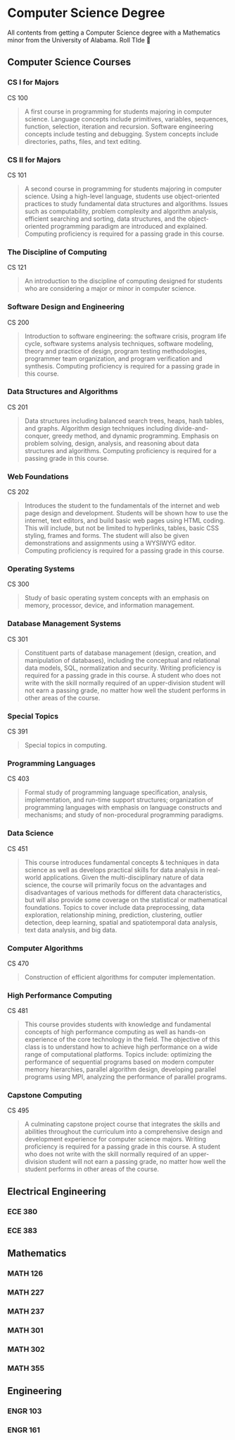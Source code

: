 # Computer Science Degree
All contents from getting a Computer Science degree with a Mathematics minor from the University of Alabama. Roll TIde 🐘 

## Computer Science Courses
### CS I for Majors
CS 100
> A first course in programming for students majoring in computer science. Language concepts include primitives, variables, sequences, function, selection, iteration and recursion. Software engineering concepts include testing and debugging. System concepts include directories, paths, files, and text editing.

### CS II for Majors
CS 101
> A second course in programming for students majoring in computer science. Using a high-level language, students use object-oriented practices to study fundamental data structures and algorithms. Issues such as computability, problem complexity and algorithm analysis, efficient searching and sorting, data structures, and the object-oriented programming paradigm are introduced and explained. Computing proficiency is required for a passing grade in this course.

### The Discipline of Computing
CS 121
> An introduction to the discipline of computing designed for students who are considering a major or minor in computer science.

### Software Design and Engineering
CS 200
> Introduction to software engineering: the software crisis, program life cycle, software systems analysis techniques, software modeling, theory and practice of design, program testing methodologies, programmer team organization, and program verification and synthesis. Computing proficiency is required for a passing grade in this course.

### Data Structures and Algorithms
CS 201
> Data structures including balanced search trees, heaps, hash tables, and graphs. Algorithm design techniques including divide-and-conquer, greedy method, and dynamic programming. Emphasis on problem solving, design, analysis, and reasoning about data structures and algorithms. Computing proficiency is required for a passing grade in this course.

### Web Foundations
CS 202
> Introduces the student to the fundamentals of the internet and web page design and development. Students will be shown how to use the internet, text editors, and build basic web pages using HTML coding. This will include, but not be limited to hyperlinks, tables, basic CSS styling, frames and forms. The student will also be given demonstrations and assignments using a WYSIWYG editor. Computing proficiency is required for a passing grade in this course.

### Operating Systems
CS 300
> Study of basic operating system concepts with an emphasis on memory, processor, device, and information management.

### Database Management Systems
CS 301
> Constituent parts of database management (design, creation, and manipulation of databases), including the conceptual and relational data models, SQL, normalization and security. Writing proficiency is required for a passing grade in this course. A student who does not write with the skill normally required of an upper-division student will not earn a passing grade, no matter how well the student performs in other areas of the course.

### Special Topics
CS 391
> Special topics in computing.

### Programming Languages
CS 403
> Formal study of programming language specification, analysis, implementation, and run-time support structures; organization of programming languages with emphasis on language constructs and mechanisms; and study of non-procedural programming paradigms.

### Data Science
CS 451
> This course introduces fundamental concepts & techniques in data science as well as develops practical skills for data analysis in real-world applications. Given the multi-disciplinary nature of data science, the course will primarily focus on the advantages and disadvantages of various methods for different data characteristics, but will also provide some coverage on the statistical or mathematical foundations. Topics to cover include data preprocessing, data exploration, relationship mining, prediction, clustering, outlier detection, deep learning, spatial and spatiotemporal data analysis, text data analysis, and big data.

### Computer Algorithms
CS 470
> Construction of efficient algorithms for computer implementation.

### High Performance Computing
CS 481
> This course provides students with knowledge and fundamental concepts of high performance computing as well as hands-on experience of the core technology in the field. The objective of this class is to understand how to achieve high performance on a wide range of computational platforms. Topics include: optimizing the performance of sequential programs based on modern computer memory hierarchies, parallel algorithm design, developing parallel programs using MPI, analyzing the performance of parallel programs.

### Capstone Computing
CS 495
> A culminating capstone project course that integrates the skills and abilities throughout the curriculum into a comprehensive design and development experience for computer science majors. Writing proficiency is required for a passing grade in this course. A student who does not write with the skill normally required of an upper-division student will not earn a passing grade, no matter how well the student performs in other areas of the course.

## Electrical Engineering
### ECE 380

### ECE 383

## Mathematics
### MATH 126

### MATH 227

### MATH 237

### MATH 301

### MATH 302

### MATH 355

## Engineering
### ENGR 103

### ENGR 161

